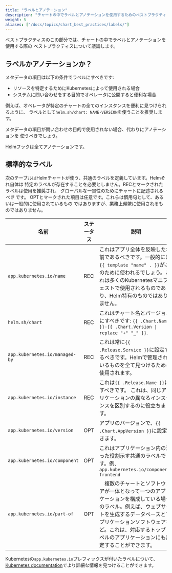 ```yaml
---
title: "ラベルとアノテーション"
description: "チャートの中でラベルとアノテーションを使用するためのベストプラクティスを解説します。"
weight: 5
aliases: ["/docs/topics/chart_best_practices/labels/"]
---
```


ベストプラクティスのこの部分では、チャートの中でラベルとアノテーションを使用する際の
ベストプラクティスについて議論します。

## ラベルかアノテーションか？

メタデータの項目は以下の条件でラベルにすべきです:

- リソースを特定するためにKubernetesによって使用される場合
- システムに問い合わせをする目的でオペレータに公開すると便利な場合

例えば、オペレータが特定のチャートの全てのインスタンスを便利に見つけられるように、
ラベルとして`helm.sh/chart: NAME-VERSION`を使うことを推奨します。

メタデータの項目が問い合わせの目的で使用されない場合、代わりにアノテーションを
使うべきでしょう。

Helmフックは全てアノテーションです。

## 標準的なラベル

次のテーブルはHelmチャートが使う、共通のラベルを定義しています。Helmそれ自体は
特定のラベルが存在することを必要としません。RECとマークされたラベルは使用を推奨され、
グローバルな一貫性のためにチャートに記述される _べき_ です。
OPTとマークされた項目は任意です。これらは慣用句として、あるいは一般的に使用されているもの
ではありますが、業務上頻繁に使用されるものではありません。

名前|ステータス|説明
-----|------|----------
`app.kubernetes.io/name` | REC | これはアプリ全体を反映した名前であるべきです。一般的には`{{ template "name" . }}`がこのために使われるでしょう。これは多くのKubernetesマニフェストで使用されるものであり、Helm特有のものではありません。
`helm.sh/chart` | REC | これはチャート名とバージョンにすべきです: `{{ .Chart.Name }}-{{ .Chart.Version \| replace "+" "_" }}`.
`app.kubernetes.io/managed-by` | REC | これは常に`{{ .Release.Service }}`に設定するべきです。Helmで管理されているものを全て見つけるために使用されます。
`app.kubernetes.io/instance` | REC | これは`{{ .Release.Name }}`にすべきです。 これは、同じアプリケーションの異なるインスタンスを区別するのに役立ちます。
`app.kubernetes.io/version` | OPT | アプリのバージョンで、`{{ .Chart.AppVersion }}`に設定できます。
`app.kubernetes.io/component` | OPT | これはアプリケーション内の違った役割示す共通のラベルです。例、 `app.kubernetes.io/component: frontend`
`app.kubernetes.io/part-of` | OPT |　複数のチャートとソフトウェアが一体となって一つのアプリケーションを構成している場合のラベル。例えば、ウェブサイトを生成するデータベースとアプリケーションソフトウェアなど。これは、対応するトップレベルのアプリケーションにも設定することができます。

Kubernetesの`app.kubernetes.io`プレフィックスが付いたラベルについて、
[Kubernetes
documentation](https://kubernetes.io/docs/concepts/overview/working-with-objects/common-labels/)でより詳細な情報を見つけることができます。
